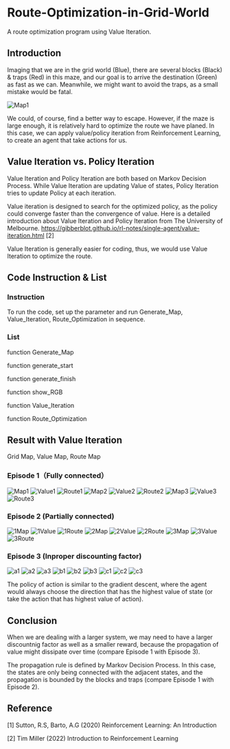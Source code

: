 # Route-Optimization-in-Grid-World
A route optimization program using Value Iteration.
## Introduction
Imaging that we are in the grid world (Blue), there are several blocks (Black) & traps (Red) in this maze, and our goal is to arrive the destination (Green) as fast as we can. Meanwhile, we might want to avoid the traps, as a small mistake would be fatal. 

![Map1](https://user-images.githubusercontent.com/112973740/220216808-8cf8483f-72d5-426a-9431-74ef1f9db24a.png)

We could, of course, find a better way to escape. However, if the maze is large enough, it is relatively hard to optimize the route we have planed. In this case, we can apply value/policy iteration from Reinforcement Learning, to create an agent that take actions for us.

## Value Iteration vs. Policy Iteration
Value Iteration and Policy Iteration are both based on Markov Decision Process. While Value Iteration are updating Value of states, Policy Iteration tries to update Policy at each iteration.

Value iteration is designed to search for the optimized policy, as the policy could converge faster than the convergence of value. 
Here is a detailed introduction about Value Iteration and Policy Iteration from The University of Melbourne. https://gibberblot.github.io/rl-notes/single-agent/value-iteration.html [2]

Value Iteration is generally easier for coding, thus, we would use Value Iteration to optimize the route.

## Code Instruction & List
### Instruction
To run the code, set up the parameter and run Generate_Map, Value_Iteration, Route_Optimization in sequence.
### List
function Generate_Map

function generate_start

function generate_finish

function show_RGB

function Value_Iteration

function Route_Optimization

## Result with Value Iteration
Grid Map, Value Map, Route Map
### Episode 1（Fully connected）
![Map1](https://user-images.githubusercontent.com/112973740/220216824-35b297f4-189c-4718-8b36-f92079f3713d.png)
![Value1](https://user-images.githubusercontent.com/112973740/220216830-1a0792cf-48c5-4c40-be5a-99ba57fb7bde.png)
![Route1](https://user-images.githubusercontent.com/112973740/220216860-cbf85462-4641-45bd-987e-f5e8fca1de34.png)
![Map2](https://user-images.githubusercontent.com/112973740/220217251-01466b41-8a80-498d-ac3d-53ef18bc2370.png)
![Value2](https://user-images.githubusercontent.com/112973740/220217260-067cabe1-72ef-4b17-b7f1-9bf529c67ea5.png)
![Route2](https://user-images.githubusercontent.com/112973740/220217257-ee5fa6c0-efad-48b0-9976-e784bd60a460.png)
![Map3](https://user-images.githubusercontent.com/112973740/220217488-747e8c6d-500c-4032-a1c9-b1f31e0f642d.png)
![Value3](https://user-images.githubusercontent.com/112973740/220217498-739f5528-87f3-4355-a95e-a89e4f8b4b02.png)
![Route3](https://user-images.githubusercontent.com/112973740/220217511-73349d3c-4827-4155-918c-7eee5a99c558.png)
### Episode 2 (Partially connected)
![1Map](https://user-images.githubusercontent.com/112973740/220220536-f0411c7e-e16b-45ea-9189-da498f924a28.png)
![1Value](https://user-images.githubusercontent.com/112973740/220220551-1120fe74-576f-4007-adda-628d1f660294.png)
![1Route](https://user-images.githubusercontent.com/112973740/220220561-a9c2b82b-a60b-4d0e-8d4c-e557a168d20e.png)
![2Map](https://user-images.githubusercontent.com/112973740/220220571-2cc80223-9479-41a5-8db6-5e3833263280.png)
![2Value](https://user-images.githubusercontent.com/112973740/220220574-2a7738eb-8bbb-4867-84a5-61ec332eece4.png)
![2Route](https://user-images.githubusercontent.com/112973740/220220582-64b35967-a927-4547-b235-40af9e494f4e.png)
![3Map](https://user-images.githubusercontent.com/112973740/220220602-fbb47412-0d70-412c-9d5f-1912fa489327.png)
![3Value](https://user-images.githubusercontent.com/112973740/220220608-1002d3bc-3db9-481c-88ed-e59e408c5a39.png)
![3Route](https://user-images.githubusercontent.com/112973740/220220616-2c0a5029-ee92-4bdc-9960-03f908aa44a4.png)
### Episode 3 (Inproper discounting factor)
![a1](https://user-images.githubusercontent.com/112973740/220221583-066e1d59-95d0-4412-89d7-f348f4517bea.png)
![a2](https://user-images.githubusercontent.com/112973740/220221595-045a40f1-5197-47e3-9dd8-25b4da8a0459.png)
![a3](https://user-images.githubusercontent.com/112973740/220221600-a1929830-e45e-460e-b8fa-b4ccbc2ea8f1.png)
![b1](https://user-images.githubusercontent.com/112973740/220221614-d10776be-cb7e-48e0-afdd-707a3bd5a242.png)
![b2](https://user-images.githubusercontent.com/112973740/220221618-e4b875cb-5293-473b-9de5-0428504dcc0b.png)
![b3](https://user-images.githubusercontent.com/112973740/220221627-68438e64-03c4-42e9-8286-87d2a1433bab.png)
![c1](https://user-images.githubusercontent.com/112973740/220221637-ed61f1af-cb43-4760-a216-08ac0b0544fa.png)
![c2](https://user-images.githubusercontent.com/112973740/220221641-35e93eba-2aa9-481b-a761-ab1281029789.png)
![c3](https://user-images.githubusercontent.com/112973740/220221647-746fa6d8-8b55-483c-9733-2c213ca1fbab.png)

The policy of action is similar to the gradient descent, where the agent would always choose the direction that has the highest value of state (or take the action that has highest value of action).
## Conclusion
When we are dealing with a larger system, we may need to have a larger discountnig factor as well as a smaller reward, because the propagation of value might dissipate over time (compare Episode 1 with Episode 3).

The propagation rule is defined by Markov Decision Process. In this case, the states are only being connected with the adjacent states, and the propagation is bounded by the blocks and traps (compare Episode 1 with Episode 2).

## Reference
[1] Sutton, R.S, Barto, A.G (2020) Reinforcement Learning: An Introduction

[2] Tim Miller (2022) Introduction to Reinforcement Learning
